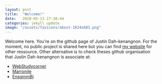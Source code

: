 ```yaml
---
layout: post
title:  "Welcome!"
date:   2020-05-13 17:38:44
categories: jekyll update
image: "/assets/favicons/about-1024x683.png"
---
```

Welcome here. You're on the github page of Justin Dah-kenangnon.
For the moment, no public project is shared here but you can find [my website](https://www.marronile.com/) for other ressource.
Other alternative is to check theses github organisation that Justin Dah-kenangnon is associate at:

- [WebStudycorner](https://github.com/WebStudyCorner)
- [Marronile](https://github.com/marronile)
- [EnsgmmBj](https://github.com/EnsgmmBj/)
